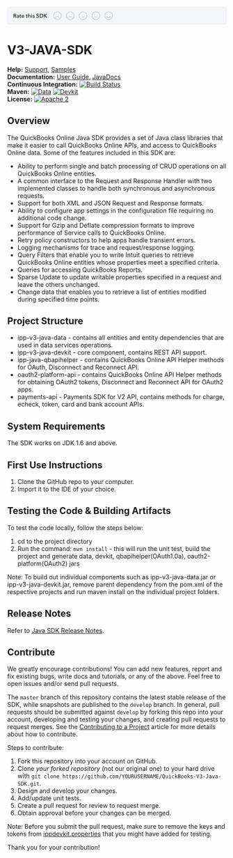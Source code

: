 [![SDK Banner](views/SDK.png)][ss1]

V3-JAVA-SDK
===========

**Help:** [Support](https://developer.intuit.com/help), [Samples](https://developer.intuit.com/docs/0100_quickbooks_online/0400_tools/0005_sdks/0200_java/0004_sample_code_and_sample_apps) <br/>
**Documentation:** [User Guide](https://developer.intuit.com/app/developer/qbo/docs/develop/sdks-and-samples-collections/java), [JavaDocs](https://developer-static.intuit.com/SDKDocs/QBV3Doc/ipp-v3-java-devkit-javadoc/index.html)
<br/>
**Continuous Integration:** [![Build Status](https://travis-ci.org/intuit/QuickBooks-V3-Java-SDK.svg?branch=develop)](https://travis-ci.org/intuit/QuickBooks-V3-Java-SDK)
<br/>
**Maven:** [![Data](https://maven-badges.herokuapp.com/maven-central/com.intuit.quickbooks-online/ipp-v3-java-data/badge.svg)](https://maven-badges.herokuapp.com/maven-central/com.intuit.quickbooks-online/ipp-v3-java-data) 
[![Devkit](https://maven-badges.herokuapp.com/maven-central/com.intuit.quickbooks-online/ipp-v3-java-devkit/badge.svg)](https://maven-badges.herokuapp.com/maven-central/com.intuit.quickbooks-online/ipp-v3-java-devkit) 
<br/>
**License:** [![Apache 2](http://img.shields.io/badge/license-Apache%202-brightgreen.svg)](http://www.apache.org/licenses/LICENSE-2.0) <br/>


## Overview
The QuickBooks Online Java SDK provides a set of Java class libraries that make it easier to call QuickBooks Online APIs, and access to QuickBooks Online data. Some of the features included in this SDK are:

* Ability to perform single and batch processing of CRUD operations on all QuickBooks Online entities.
* A common interface to the Request and Response Handler with two implemented classes to handle both synchronous and asynchronous requests.
* Support for both XML and JSON Request and Response formats.
* Ability to configure app settings in the configuration file requiring no additional code change.
* Support for Gzip and Deflate compression formats to improve performance of Service calls to QuickBooks Online.
* Retry policy constructors to help apps handle transient errors.
* Logging mechanisms for trace and request/response logging.
* Query Filters that enable you to write Intuit queries to retrieve QuickBooks Online entities whose properties meet a specified criteria.
* Queries for accessing QuickBooks Reports.
* Sparse Update to update writable properties specified in a request and leave the others unchanged.
* Change data that enables you to retrieve a list of entities modified during specified time points.

## Project Structure
* ipp-v3-java-data - contains all entities and entity dependencies that are used in data services operations.
* ipp-v3-java-devkit - core component, contains REST API support.
* ipp-java-qbapihelper - contains QuickBooks Online API Helper methods for OAuth, Disconnect and Reconnect API.
* oauth2-platform-api - contains QuickBooks Online API Helper methods for obtaining OAuth2 tokens, Disconnect and Reconnect API for OAuth2 apps.
* payments-api - Payments SDK for V2 API, contains methods for charge, echeck, token, card and bank account APIs.

## System Requirements
The SDK works on JDK 1.6 and above.

## First Use Instructions
1. Clone the GitHub repo to your computer.
2. Import it to the IDE of your choice.

## Testing the Code & Building Artifacts

To test the code locally, follow the steps below:

1. cd to the project directory
2. Run the command: `mvn install` - this will run the unit test, build the project and generate data, devkit, qbapihelper(OAuth1.0a), oauth2-platform(OAuth2) jars

Note: To build out individual components such as ipp-v3-java-data.jar or ipp-v3-java-devkit.jar, remove parent dependency from the pom.xml of the respective projects and run maven install on the individual project folders.

## Release Notes
Refer to [Java SDK Release Notes](https://developer.intuit.com/docs/0100_quickbooks_online/0400_tools/0005_sdks/0200_java/0080_quickbooks_java_sdk_release_notes).

## Contribute
We greatly encourage contributions! You can add new features, report and fix existing bugs, write docs and
tutorials, or any of the above. Feel free to open issues and/or send pull requests.

The `master` branch of this repository contains the latest stable release of the SDK, while snapshots are published to the `develop` branch. In general, pull requests should be submitted against `develop` by forking this repo into your account, developing and testing your changes, and creating pull requests to request merges. See the [Contributing to a Project](https://guides.github.com/activities/contributing-to-open-source/)
article for more details about how to contribute.

Steps to contribute:

1. Fork this repository into your account on GitHub.
2. Clone *your forked repository* (not our original one) to your hard drive with `git clone https://github.com/YOURUSERNAME/QuickBooks-V3-Java-SDK.git`.
3. Design and develop your changes.
4. Add/update unit tests.
5. Create a pull request for review to request merge.
6. Obtain approval before your changes can be merged.

Note: Before you submit the pull request, make sure to remove the keys and tokens from [ippdevkit.properties](https://github.com/intuit/QuickBooks-V3-Java-SDK/blob/master/ipp-v3-java-devkit/src/test/resources/ippdevkit.properties) that you might have added for testing.

Thank you for your contribution!

[ss1]: https://help.developer.intuit.com/s/SDKFeedback?cid=1180


